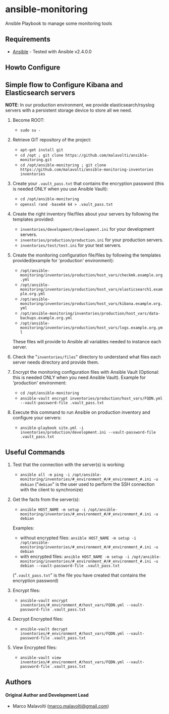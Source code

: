 # ansible-monitoring
Ansible Playbook to manage some monitoring tools

## Requirements

* [Ansible](https://www.ansible.com/) - Tested with Ansible v2.4.0.0

## Howto Configure 

## Simple flow to Configure Kibana and Elasticsearch servers

**NOTE**: In our production environment, we provide elasticsearch/rsyslog servers with a persistent storage device to store all we need.

1. Become ROOT:
   * ```sudo su -```

2. Retrieve GIT repository of the project:
   * ```apt-get install git```
   * ```cd /opt ; git clone https://github.com/malavolti/ansible-monitoring.git```
   * ```cd /opt/ansible-monitoring ; git clone https://github.com/malavolti/ansible-monitoring-inventories inventories```

3. Create your ```.vault_pass.txt``` that contains the encryption password (this is needed ONLY when you use Ansible Vault):
   * ```cd /opt/ansible-monitoring```
   * ```openssl rand -base64 64 > .vault_pass.txt```

4. Create the right inventory file/files about your servers by following the templates provided:
   * ```inventories/development/development.ini``` for your development servers.
   * ```inventories/production/production.ini``` for your production servers.
   * ```inventories/test/test.ini``` for your test servers.

5. Create the monitoring configuration file/files by following the templates provided(example for 'production' environment):
   * ```/opt/ansible-monitoring/inventories/production/host_vars/checkmk.example.org.yml```
   * ```/opt/ansible-monitoring/inventories/production/host_vars/elasticsearch1.example.org.yml```
   * ```/opt/ansible-monitoring/inventories/production/host_vars/kibana.example.org.yml```
   * ```/opt/ansible-monitoring/inventories/production/host_vars/data-backups.example.org.yml```
   * ```/opt/ansible-monitoring/inventories/production/host_vars/logs.example.org.yml```

   These files will provide to Ansible all variables needed to instance each server.

6. Check the "```inventories/files```" directory to understand what files each server needs directory and provide them.

7. Encrypt the monitoring configuration files with Ansible Vault (Optional: this is needed ONLY when you need Ansible Vault).
   Example for 'production' environment:
   * ```cd /opt/ansible-monitoring```
   * ```ansible-vault encrypt inventories/production/host_vars/FQDN.yml --vault-password-file .vault_pass.txt```

8. Execute this command to run Ansible on production inventory and configure your servers:
   * ```ansible-playbook site.yml -i inventories/production/development.ini --vault-password-file .vault_pass.txt```

## Useful Commands

1. Test that the connection with the server(s) is working:
   * ```ansible all -m ping -i /opt/ansible-monitoring/inventories/#_environment_#/#_environment_#.ini -u debian```
   ("```debian```" is the user used to perform the SSH connection with the client to synchronize)

2. Get the facts from the server(s):
   * ```ansible HOST_NAME -m setup -i /opt/ansible-monitoring/inventories/#_environment_#/#_environment_#.ini -u debian```

   Examples:
      * without encrypted files:
         ```ansible HOST_NAME -m setup -i /opt/ansible-monitoring/inventories/#_environment_#/#_environment_#.ini -u debian```
      * with encrypted files:
         ```ansible HOST_NAME -m setup -i /opt/ansible-monitoring/inventories/#_environment_#/#_environment_#.ini -u debian --vault-password-file .vault_pass.txt```

      ("```.vault_pass.txt```" is the file you have created that contains the encryption password)

3. Encrypt files:
   * ```ansible-vault encrypt inventories/#_environment_#/host_vars/FQDN.yml --vault-password-file .vault_pass.txt```

4. Decrypt Encrypted files:
   * ```ansible-vault decrypt inventories/#_environment_#/host_vars/FQDN.yml --vault-password-file .vault_pass.txt```

5. View Encrypted files:
   * ```ansible-vault view inventories/#_environment_#/host_vars/FQDN.yml --vault-password-file .vault_pass.txt```

## Authors

#### Original Author and Development Lead

* Marco Malavolti (marco.malavolti@gmail.com)

